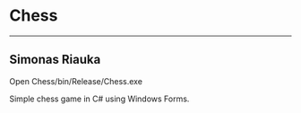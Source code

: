 # Chess
------
Simonas Riauka
------
Open Chess/bin/Release/Chess.exe

Simple chess game in C# using Windows Forms.
